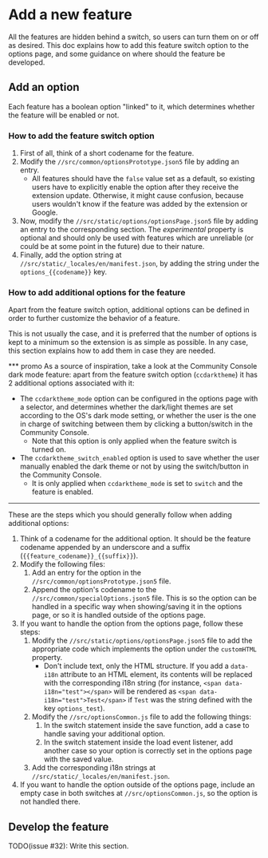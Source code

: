 # Add a new feature
All the features are hidden behind a switch, so users can turn them on or off as
desired. This doc explains how to add this feature switch option to the options
page, and some guidance on where should the feature be developed.

## Add an option
Each feature has a boolean option "linked" to it, which determines whether the
feature will be enabled or not.

### How to add the feature switch option
1. First of all, think of a short codename for the feature.
2. Modify the `//src/common/optionsPrototype.json5` file by adding an entry.
    - All features should have the `false` value set as a default, so existing
    users have to explicitly enable the option after they receive the extension
    update. Otherwise, it might cause confusion, because users wouldn't know if
    the feature was added by the extension or Google.
3. Now, modify the `//src/static/options/optionsPage.json5` file by adding an
entry to the corresponding section. The _experimental_ property is optional and
should only be used with features which are unreliable (or could be at some
point in the future) due to their nature.
4. Finally, add the option string at `//src/static/_locales/en/manifest.json`,
by adding the string under the `options_{{codename}}` key.

### How to add additional options for the feature
Apart from the feature switch option, additional options can be defined in order
to further customize the behavior of a feature.

This is not usually the case, and it is preferred that the number of options is
kept to a minimum so the extension is as simple as possible. In any case, this
section explains how to add them in case they are needed.

*** promo
As a source of inspiration, take a look at the Community Console dark mode
feature: apart from the feature switch option (`ccdarktheme`) it has 2
additional options associated with it:

- The `ccdarktheme_mode` option can be configured in the options page with a
selector, and determines whether the dark/light themes are set according to the
OS's dark mode setting, or whether the user is the one in charge of switching
between them by clicking a button/switch in the Community Console.
    - Note that this option is only applied when the feature switch is turned
    on.
- The `ccdarktheme_switch_enabled` option is used to save whether the user
manually enabled the dark theme or not by using the switch/button in the
Community Console.
    - It is only applied when `ccdarktheme_mode` is set to `switch` and the
    feature is enabled.
***

These are the steps which you should generally follow when adding additional
options:

1. Think of a codename for the additional option. It should be the feature
codename appended by an underscore and a suffix
(`{{feature_codename}}_{{suffix}}`).
2. Modify the following files:
    1. Add an entry for the option in the `//src/common/optionsPrototype.json5`
    file.
    2. Append the option's codename to the `//src/common/specialOptions.json5`
    file. This is so the option can be handled in a specific way when
    showing/saving it in the options page, or so it is handled outside of the
    options page.
3. If you want to handle the option from the options page, follow these steps:
    1. Modify the `//src/static/options/optionsPage.json5` file to add the
    appropriate code which implements the option under the `customHTML`
    property.
        - Don't include text, only the HTML structure. If you add a `data-i18n`
        attribute to an HTML element, its contents will be replaced with the
        corresponding i18n string (for instance,
        `<span data-i18n="test"></span>` will be rendered as
        `<span data-i18n="test">Test</span>` if `Test` was the string defined
        with the key `options_test`).
    2. Modify the `//src/optionsCommon.js` file to add the following things:
        1. In the switch statement inside the save function, add a case to
        handle saving your additional option.
        2. In the switch statement inside the load event listener, add another
        case so your option is correctly set in the options page with the saved
        value.
    3. Add the corresponding i18n strings at
    `//src/static/_locales/en/manifest.json`.
4. If you want to handle the option outside of the options page, include an
empty case in both switches at `//src/optionsCommon.js`, so the option is not
handled there.

## Develop the feature
TODO(issue #32): Write this section.
